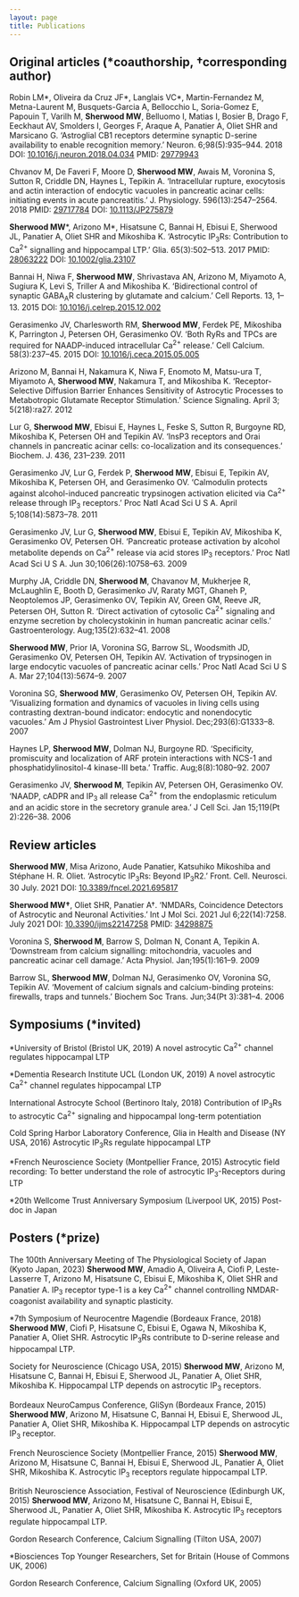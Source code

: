 ```yaml
---
layout: page
title: Publications
---
```


## Original articles (*coauthorship, †corresponding author)

Robin LM*, Oliveira da Cruz JF*, Langlais VC*, Martin-Fernandez M, Metna-Laurent M, Busquets-Garcia A, Bellocchio L, Soria-Gomez E, Papouin T, Varilh M, **Sherwood MW**, Belluomo I, Matias I, Bosier B, Drago F, Eeckhaut AV, Smolders I, Georges F, Araque A, Panatier A, Oliet SHR and Marsicano G. ‘Astroglial CB1 receptors determine synaptic D-serine availability to enable recognition memory.’ Neuron. 6;98(5):935–944. 2018
DOI: [10.1016/j.neuron.2018.04.034](https://www.cell.com/neuron/fulltext/S0896-6273(18)30369-6?_returnURL=https%3A%2F%2Flinkinghub.elsevier.com%2Fretrieve%2Fpii%2FS0896627318303696%3Fshowall%3Dtrue) PMID: [29779943](https://pubmed.ncbi.nlm.nih.gov/29779943/)

Chvanov M, De Faveri F, Moore D, **Sherwood MW**, Awais M, Voronina S, Sutton R, Criddle DN, Haynes L, Tepikin A. ‘Intracellular rupture, exocytosis and actin interaction of endocytic vacuoles in pancreatic acinar cells: initiating events in acute pancreatitis.’ J. Physiology. 596(13):2547–2564. 2018 PMID: [29717784](https://pubmed.ncbi.nlm.nih.gov/29717784/) DOI: [10.1113/JP275879](https://physoc.onlinelibrary.wiley.com/doi/10.1113/JP275879)

**Sherwood MW***, Arizono M*, Hisatsune C, Bannai H, Ebisui E, Sherwood JL, Panatier A, Oliet SHR and Mikoshiba K. ‘Astrocytic IP<sub>3</sub>Rs: Contribution to Ca<sup>2+</sup> signalling and hippocampal LTP.’ Glia. 65(3):502–513. 2017 PMID: [28063222](https://pubmed.ncbi.nlm.nih.gov/28063222/) DOI: [10.1002/glia.23107](https://onlinelibrary.wiley.com/doi/10.1002/glia.23107)

Bannai H, Niwa F, **Sherwood MW**, Shrivastava AN, Arizono M, Miyamoto A, Sugiura K, Levi S, Triller A and Mikoshiba K. ‘Bidirectional control of synaptic GABA<sub>A</sub>R clustering by glutamate and calcium.’ Cell Reports. 13, 1–13. 2015 DOI: [10.1016/j.celrep.2015.12.002](https://doi.org/10.1016/j.celrep.2015.12.002)

Gerasimenko JV, Charlesworth RM, **Sherwood MW**, Ferdek PE, Mikoshiba K, Parrington J, Petersen OH, Gerasimenko OV. ‘Both RyRs and TPCs are required for NAADP-induced intracellular Ca<sup>2+</sup> release.’ Cell Calcium. 58(3):237–45. 2015 DOI: [10.1016/j.ceca.2015.05.005](https://doi.org/10.1016/j.ceca.2015.05.005)

Arizono M, Bannai H, Nakamura K, Niwa F, Enomoto M, Matsu-ura T, Miyamoto A, **Sherwood MW**, Nakamura T, and Mikoshiba K. ‘Receptor-Selective Diffusion Barrier Enhances Sensitivity of Astrocytic Processes to Metabotropic Glutamate Receptor Stimulation.’ Science Signaling. April 3; 5(218):ra27. 2012

Lur G, **Sherwood MW**, Ebisui E, Haynes L, Feske S, Sutton R, Burgoyne RD, Mikoshiba K, Petersen OH and Tepikin AV. ‘InsP3 receptors and Orai channels in pancreatic acinar cells: co-localization and its consequences.’ Biochem. J. 436, 231–239. 2011

Gerasimenko JV, Lur G, Ferdek P, **Sherwood MW**, Ebisui E, Tepikin AV, Mikoshiba K, Petersen OH, and Gerasimenko OV. ‘Calmodulin protects against alcohol-induced pancreatic trypsinogen activation elicited via Ca<sup>2+</sup> release through IP<sub>3</sub> receptors.’ Proc Natl Acad Sci U S A. April 5;108(14):5873–78. 2011

Gerasimenko JV, Lur G, **Sherwood MW**, Ebisui E, Tepikin AV, Mikoshiba K, Gerasimenko OV, Petersen OH. ‘Pancreatic protease activation by alcohol metabolite depends on Ca<sup>2+</sup> release via acid stores IP<sub>3</sub> receptors.’ Proc Natl Acad Sci U S A. Jun 30;106(26):10758–63. 2009

Murphy JA, Criddle DN, **Sherwood M**, Chavanov M, Mukherjee R, McLaughlin E, Booth D, Gerasimenko JV, Raraty MGT, Ghaneh P, Neoptolemos JP, Gerasimenko OV, Tepikin AV, Green GM, Reeve JR, Petersen OH, Sutton R. ‘Direct activation of cytosolic Ca<sup>2+</sup> signaling and enzyme secretion by cholecystokinin in human pancreatic acinar cells.’ Gastroenterology. Aug;135(2):632–41. 2008

**Sherwood MW**, Prior IA, Voronina SG, Barrow SL, Woodsmith JD, Gerasimenko OV, Petersen OH, Tepikin AV. ‘Activation of trypsinogen in large endocytic vacuoles of pancreatic acinar cells.’ Proc Natl Acad Sci U S A. Mar 27;104(13):5674–9. 2007

Voronina SG, **Sherwood MW**, Gerasimenko OV, Petersen OH, Tepikin AV. ‘Visualizing formation and dynamics of vacuoles in living cells using contrasting dextran-bound indicator: endocytic and nonendocytic vacuoles.’ Am J Physiol Gastrointest Liver Physiol. Dec;293(6):G1333–8. 2007

Haynes LP, **Sherwood MW**, Dolman NJ, Burgoyne RD. ‘Specificity, promiscuity and localization of ARF protein interactions with NCS-1 and phosphatidylinositol-4 kinase-III beta.’ Traffic. Aug;8(8):1080–92. 2007

Gerasimenko JV, **Sherwood M**, Tepikin AV, Petersen OH, Gerasimenko OV. ‘NAADP, cADPR and IP<sub>3</sub> all release Ca<sup>2+</sup> from the endoplasmic reticulum and an acidic store in the secretory granule area.’ J Cell Sci. Jan 15;119(Pt 2):226–38. 2006


## Review articles

**Sherwood MW**, Misa Arizono, Aude Panatier, Katsuhiko Mikoshiba and Stéphane H. R. Oliet. ‘Astrocytic IP<sub>3</sub>Rs: Beyond IP<sub>3</sub>R2.’ Front. Cell. Neurosci. 30 July. 2021 DOI: [10.3389/fncel.2021.695817](https://doi.org/10.3389/fncel.2021.695817)

**Sherwood MW†**, Oliet SHR, Panatier A†. ‘NMDARs, Coincidence Detectors of Astrocytic and Neuronal Activities.’ Int J Mol Sci. 2021 Jul 6;22(14):7258. July 2021 DOI: [10.3390/ijms22147258](https://doi.org/10.3390/ijms22147258) PMID: [34298875](https://pubmed.ncbi.nlm.nih.gov/34298875/)

Voronina S, **Sherwood M**, Barrow S, Dolman N, Conant A, Tepikin A. ‘Downstream from calcium signalling: mitochondria, vacuoles and pancreatic acinar cell damage.’ Acta Physiol. Jan;195(1):161–9. 2009

Barrow SL, **Sherwood MW**, Dolman NJ, Gerasimenko OV, Voronina SG, Tepikin AV. ‘Movement of calcium signals and calcium-binding proteins: firewalls, traps and tunnels.’ Biochem Soc Trans. Jun;34(Pt 3):381–4. 2006


## Symposiums (*invited)

*University of Bristol (Bristol UK, 2019) A novel astrocytic Ca<sup>2+</sup> channel regulates hippocampal LTP

*Dementia Research Institute UCL (London UK, 2019) A novel astrocytic Ca<sup>2+</sup> channel regulates hippocampal LTP

International Astrocyte School (Bertinoro Italy, 2018) Contribution of IP<sub>3</sub>Rs to astrocytic Ca<sup>2+</sup> signaling and hippocampal long-term potentiation

Cold Spring Harbor Laboratory Conference, Glia in Health and Disease (NY USA, 2016) Astrocytic IP<sub>3</sub>Rs regulate hippocampal LTP

*French Neuroscience Society (Montpellier France, 2015) Astrocytic field recording: To better understand the role of astrocytic IP<sub>3</sub>-Receptors during LTP

*20th Wellcome Trust Anniversary Symposium (Liverpool UK, 2015) Post-doc in Japan


## Posters (*prize)

The 100th Anniversary Meeting of The Physiological Society of Japan (Kyoto Japan, 2023) **Sherwood MW**, Amadio A, Oliveira A, Ciofi P, Leste-Lasserre T, Arizono M, Hisatsune C, Ebisui E, Mikoshiba K, Oliet SHR and Panatier A. IP<sub>3</sub> receptor type-1 is a key Ca<sup>2+</sup> channel controlling NMDAR-coagonist availability and synaptic plasticity.

*7th Symposium of Neurocentre Magendie (Bordeaux France, 2018) **Sherwood MW**, Ciofi P, Hisatsune C, Ebisui E, Ogawa N, Mikoshiba K, Panatier A, Oliet SHR. Astrocytic IP<sub>3</sub>Rs contribute to D-serine release and hippocampal LTP.

Society for Neuroscience (Chicago USA, 2015) **Sherwood MW**, Arizono M, Hisatsune C, Bannai H, Ebisui E, Sherwood JL, Panatier A, Oliet SHR, Mikoshiba K. Hippocampal LTP depends on astrocytic IP<sub>3</sub> receptors.

Bordeaux NeuroCampus Conference, GliSyn (Bordeaux France, 2015) **Sherwood MW**, Arizono M, Hisatsune C, Bannai H, Ebisui E, Sherwood JL, Panatier A, Oliet SHR, Mikoshiba K. Hippocampal LTP depends on astrocytic IP<sub>3</sub> receptor.

French Neuroscience Society (Montpellier France, 2015) **Sherwood MW**, Arizono M, Hisatsune C, Bannai H, Ebisui E, Sherwood JL, Panatier A, Oliet SHR, Mikoshiba K. Astrocytic IP<sub>3</sub> receptors regulate hippocampal LTP.

British Neuroscience Association, Festival of Neuroscience (Edinburgh UK, 2015) **Sherwood MW**, Arizono M, Hisatsune C, Bannai H, Ebisui E, Sherwood JL, Panatier A, Oliet SHR, Mikoshiba K. Astrocytic IP<sub>3</sub> receptors regulate hippocampal LTP.

Gordon Research Conference, Calcium Signalling (Tilton USA, 2007)

*Biosciences Top Younger Researchers, Set for Britain (House of Commons UK, 2006)

Gordon Research Conference, Calcium Signalling (Oxford UK, 2005)
